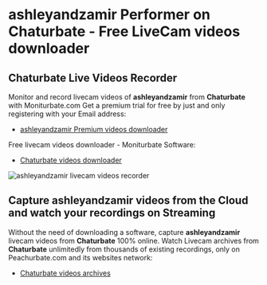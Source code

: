 # ashleyandzamir Performer on Chaturbate - Free LiveCam videos downloader

## Chaturbate Live Videos Recorder

Monitor and record livecam videos of **ashleyandzamir** from **Chaturbate** with Moniturbate.com
Get a premium trial for free by just and only registering with your Email address:
* [ashleyandzamir Premium videos downloader](https://moniturbate.com/request-demo-licence-key.html)

Free livecam videos downloader - Moniturbate Software:
* [Chaturbate videos downloader](https://moniturbate.com/moniturbate-download-software.html)

![ashleyandzamir livecam videos recorder](https://peachurnet.com/templates/moniturbate-software.png)


## Capture ashleyandzamir videos from the Cloud and watch your recordings on Streaming

Without the need of downloading a software, capture **ashleyandzamir** livecam videos from **Chaturbate** 100% online.
Watch Livecam archives from **Chaturbate** unlimitedly from thousands of existing recordings, only on Peachurbate.com and its websites network:
* [Chaturbate videos archives](https://peachurnet.com/)